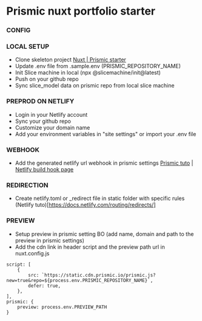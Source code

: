 # Prismic nuxt portfolio starter

### CONFIG

### LOCAL SETUP
* Clone skeleton project [Nuxt | Prismic starter](https://github.com/timothejoubert/nuxt-prismic-skeleton)
* Update .env file from .sample.env (PRISMIC_REPOSITORY_NAME)
* Init Slice machine in local (npx @slicemachine/init@latest)
* Push on your github repo
* Sync slice_model data on prismic repo from local slice machine

### PREPROD ON NETLIFY
* Login in your Netlify account
* Sync your github repo
* Customize your domain name
* Add your environment variables in "site settings" or import your .env file

### WEBHOOK
* Add the generated netlify url webhook in prismic settings [Prismic tuto](https://prismic.io/docs/webhooks) | [Netlify build hook page](https://app.netlify.com/sites/hugo-tomasi/settings/deploys#build-hooks)

### REDIRECTION
* Create netlify.toml or _redirect file in static folder with specific rules (Netlify tuto)[https://docs.netlify.com/routing/redirects/]


### PREVIEW
* Setup preview in prismic setting BO (add name, domain and path to the preview in prismic settings)
* Add the cdn link in header script and the preview path url in nuxt.config.js
```
script: [
    {
        src: `https://static.cdn.prismic.io/prismic.js?new=true&repo=${process.env.PRISMIC_REPOSITORY_NAME}`,
        defer: true,
    },
],
prismic: {
    preview: process.env.PREVIEW_PATH
}
```
